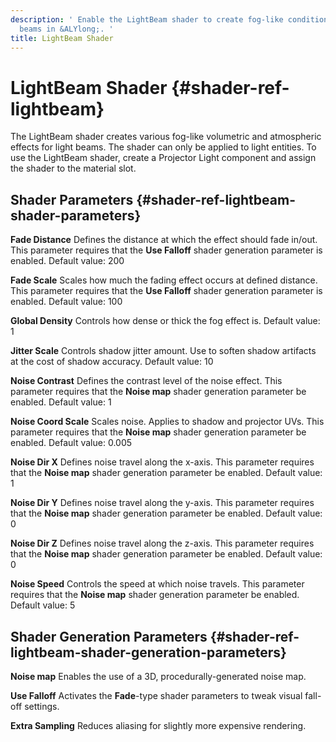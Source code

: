 ```yaml
---
description: ' Enable the LightBeam shader to create fog-like conditions for light
  beams in &ALYlong;. '
title: LightBeam Shader
---
```

# LightBeam Shader {#shader-ref-lightbeam}

The LightBeam shader creates various fog\-like volumetric and atmospheric effects for light beams\. The shader can only be applied to light entities\. To use the LightBeam shader, create a Projector Light component and assign the shader to the material slot\.

## Shader Parameters {#shader-ref-lightbeam-shader-parameters}

**Fade Distance**
Defines the distance at which the effect should fade in/out\.
This parameter requires that the **Use Falloff** shader generation parameter is enabled\.
Default value: 200

**Fade Scale**
Scales how much the fading effect occurs at defined distance\.
This parameter requires that the **Use Falloff** shader generation parameter is enabled\.
Default value: 100

**Global Density**
Controls how dense or thick the fog effect is\.
Default value: 1

**Jitter Scale**
Controls shadow jitter amount\. Use to soften shadow artifacts at the cost of shadow accuracy\.
Default value: 10

**Noise Contrast**
Defines the contrast level of the noise effect\.
This parameter requires that the **Noise map** shader generation parameter be enabled\.
Default value: 1

**Noise Coord Scale**
Scales noise\. Applies to shadow and projector UVs\.
This parameter requires that the **Noise map** shader generation parameter be enabled\.
Default value: 0\.005

**Noise Dir X**
Defines noise travel along the x\-axis\.
This parameter requires that the **Noise map** shader generation parameter be enabled\.
Default value: 1

**Noise Dir Y**
Defines noise travel along the y\-axis\.
This parameter requires that the **Noise map** shader generation parameter be enabled\.
Default value: 0

**Noise Dir Z**
Defines noise travel along the z\-axis\.
This parameter requires that the **Noise map** shader generation parameter be enabled\.
Default value: 0

**Noise Speed**
Controls the speed at which noise travels\.
This parameter requires that the **Noise map** shader generation parameter be enabled\.
Default value: 5

## Shader Generation Parameters {#shader-ref-lightbeam-shader-generation-parameters}

**Noise map**
Enables the use of a 3D, procedurally\-generated noise map\.

**Use Falloff**
Activates the **Fade**\-type shader parameters to tweak visual fall\-off settings\.

**Extra Sampling**
Reduces aliasing for slightly more expensive rendering\.